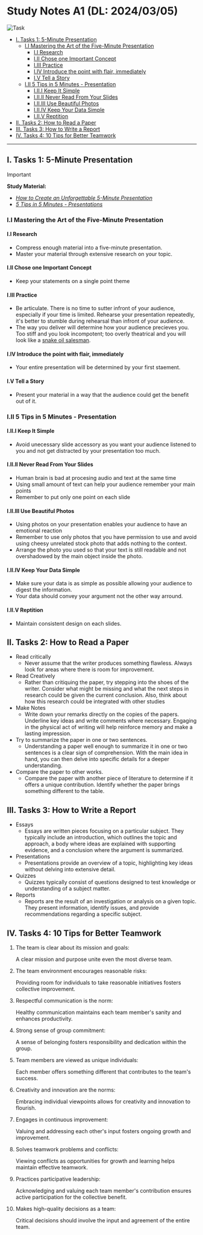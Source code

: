 # Study Notes A1 (DL: 2024/03/05)


![Task](https://img.shields.io/badge/Task-A1-teal?labelColor=gray&style=plastic&logo=readme&logoColor=white)

<!-- vim-markdown-toc GFM -->

* [I. Tasks 1: 5-Minute Presentation](#i-tasks-1-5-minute-presentation)
    * [I.I Mastering the Art of the Five-Minute Presentation](#ii-mastering-the-art-of-the-five-minute-presentation)
        * [I.I Research](#ii-research)
        * [I.II Chose one Important Concept](#iii-chose-one-important-concept)
        * [I.III Practice](#iiii-practice)
        * [I.IV Introduce the point with flair, immediately](#iiv-introduce-the-point-with-flair-immediately)
        * [I.V Tell a Story](#iv-tell-a-story)
    * [I.II 5 Tips in 5 Minutes - Presentation](#iii-5-tips-in-5-minutes---presentation)
        * [I.II.I Keep It Simple](#iiii-keep-it-simple)
        * [I.II.II Never Read From Your Slides](#iiiii-never-read-from-your-slides)
        * [I.II.III Use Beautiful Photos](#iiiiii-use-beautiful-photos)
        * [I.II.IV  Keep Your Data Simple](#iiiiv--keep-your-data-simple)
        * [I.II.V Reptition](#iiiv-reptition)
* [II. Tasks 2: How to Read a Paper](#ii-tasks-2-how-to-read-a-paper)
* [III. Tasks 3: How to Write a Report](#iii-tasks-3-how-to-write-a-report)
* [IV. Tasks 4: 10 Tips for Better Teamwork](#iv-tasks-4-10-tips-for-better-teamwork)

<!-- vim-markdown-toc -->

---

## I. Tasks 1: 5-Minute Presentation 

> [!IMPORTANT]
> **Study Material:**
>   - *[How to Create an Unforgettable 5-Minute Presentation](https://www.thebalancesmb.com/mastering-the-art-of-the-5-minute-presentation-2951697)*
>   - *[ 5 Tips in 5 Minutes - Presentations ](https://www.youtube.com/watch?v=YVgS_opYacQ)*
> 


### I.I Mastering the Art of the Five-Minute Presentation

#### I.I Research 

- Compress enough material into a five-minute presentation.
- Master your material through extensive research on your topic.

#### I.II Chose one Important Concept

- Keep your statements on a single point theme

#### I.III Practice

- Be articulate. There is no time to sutter infront of your audience, especially if your time is limited. Rehearse your presentation repeatedly, it's better to stumble during rehearsal than infront of your audience.
- The way you deliver will determine how your audience precieves you. Too stiff and you look incompotent; too overly theatrical and you will look like a [snake oil salesman](https://www.youtube.com/watch?v=QWhGHxrK9w8).

#### I.IV Introduce the point with flair, immediately

- Your entire presentation will be determined by your first staement.

#### I.V Tell a Story

- Present your material in a way that the audience could get the benefit out of it.

### I.II 5 Tips in 5 Minutes - Presentation

#### I.II.I Keep It Simple

- Avoid unecessary slide accessory as you want your audience listened to you and not get distracted by your presentation too much.

#### I.II.II Never Read From Your Slides

- Human brain is bad at procesing audio and text at the same time 
- Using small amount of text can help your audience remember your main points
- Remember to put only one point on each slide

#### I.II.III Use Beautiful Photos

- Using photos on your presentation enables your audience to have an emotional reaction
- Remember to use only photos that you have permission to use and avoid using cheesy unrelated stock photo that adds nothing to the context.
- Arrange the photo you used so that your text is still readable and not overshadowed by the main object inside the photo.

#### I.II.IV  Keep Your Data Simple

- Make sure your data is as simple as possible allowing your audience to digest the information.
- Your data should convey your argument not the other way arround. 

#### I.II.V Reptition

- Maintain consistent design on each slides.

## II. Tasks 2: How to Read a Paper
- Read critically
    - Never assume that the writer produces something flawless. Always look for areas where there is room for improvement.
- Read Creatively
    - Rather than critiquing the paper, try stepping into the shoes of the writer. Consider what might be missing and what the next steps in research could be given the current conclusion. Also, think about how this research could be integrated with other studies
- Make Notes
    - Write down your remarks directly on the copies of the papers. Underline key ideas and write comments where necessary. Engaging in the physical act of writing will help reinforce memory and make a lasting impression.
- Try to summarize the paper in one or two sentences.
    - Understanding a paper well enough to summarize it in one or two sentences is a clear sign of comprehension. With the main idea in hand, you can then delve into specific details for a deeper understanding.
- Compare the paper to other works.
    - Compare the paper with another piece of literature to determine if it offers a unique contribution. Identify whether the paper brings something different to the table.

## III. Tasks 3: How to Write a Report
 - Essays
    - Essays are written pieces focusing on a particular subject. They typically include an introduction, which outlines the topic and approach, a body where ideas are explained with supporting evidence, and a conclusion where the argument is summarized.
 - Presentations
    - Presentations provide an overview of a topic, highlighting key ideas without delving into extensive detail.
 - Quizzes
    - Quizzes typically consist of questions designed to test knowledge or understanding of a subject matter.
 - Reports
    - Reports are the result of an investigation or analysis on a given topic. They present information, identify issues, and provide recommendations regarding a specific subject.

## IV. Tasks 4: 10 Tips for Better Teamwork

1. The team is clear about its mission and goals:

    A clear mission and purpose unite even the most diverse team.

2. The team environment encourages reasonable risks:

    Providing room for individuals to take reasonable initiatives fosters collective improvement.

3. Respectful communication is the norm:

    Healthy communication maintains each team member's sanity and enhances productivity.

4. Strong sense of group commitment:

    A sense of belonging fosters responsibility and dedication within the group.

5. Team members are viewed as unique individuals:

    Each member offers something different that contributes to the team's success.

6. Creativity and innovation are the norms:

    Embracing individual viewpoints allows for creativity and innovation to flourish.

7. Engages in continuous improvement:

    Valuing and addressing each other's input fosters ongoing growth and improvement.

8. Solves teamwork problems and conflicts:

    Viewing conflicts as opportunities for growth and learning helps maintain effective teamwork.

9. Practices participative leadership:

    Acknowledging and valuing each team member's contribution ensures active participation for the collective benefit.

10. Makes high-quality decisions as a team:

    Critical decisions should involve the input and agreement of the entire team.
    


